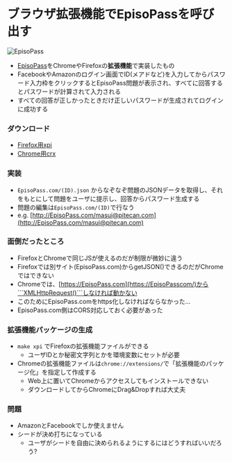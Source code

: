 # ブラウザ拡張機能でEpisoPassを呼び出す

![EpisoPass](https://gyazo.com/02708212f9a3b9cf75b7f53c560abde2.png)

* [EpisoPass](http://EpisoPass.com/)をChromeやFirefoxの**拡張機能**で実装したもの
* FacebookやAmazonのログイン画面でID(メアドなど)を入力してからパスワード入力枠をクリックするとEpisoPass問題が表示され、すべてに回答するとパスワードが計算されて入力される
* すべての回答が正しかったときだけ正しいパスワードが生成されてログインに成功する

### ダウンロード

* [Firefox用xpi](https://github.com/masui/EpisoPassExtension/raw/master/episopass.xpi)
* [Chrome用crx](https://github.com/masui/EpisoPassExtension/raw/master/episopass.crx)

### 実装

* ```EpisoPass.com/(ID).json``` からなぞなぞ問題のJSONデータを取得し、それをもとにして問題をユーザに提示し、回答からパスワード生成する
* 問題の編集は```EpisoPass.com/(ID)```で行なう
* e.g. [http://EpisoPass.com/masui@pitecan.com](http://EpisoPass.com/masui@pitecan.com)

### 面倒だったところ

* FirefoxとChromeで同じJSが使えるのだが制限が微妙に違う
* Firefoxでは別サイト(EpisoPass.com)からgetJSON()できるのだがChromeではできない
* Chromeでは、[https://EpisoPass.com](https://EpisoPasscom/)から```XMLHttpRequest()```しなければ動かない
* このためにEpisoPass.comをhttps化しなければならなかった...
* EpisoPass.com側はCORS対応しておく必要があった

### 拡張機能パッケージの生成

* ```make xpi``` でFirefoxの拡張機能ファイルができる
  * ユーザIDとか秘密文字列とかを環境変数にセットが必要
* Chromeの拡張機能ファイルは```chrome://extensions/```で「拡張機能のパッケージ化」を指定して作成する
  * Web上に置いてChromeからアクセスしてもインストールできない
  * ダウンロードしてからChromeにDrag&Dropすれば大丈夫

### 問題

* AmazonとFacebookでしか使えません
* シードが決め打ちになっている
  * ユーザがシードを自由に決められるようにするにはどうすればいいだろう?



